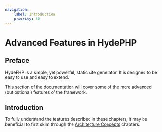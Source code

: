 ```yaml
---
navigation:
    label: Introduction
    priority: 40
---
```


# Advanced Features in HydePHP

## Preface

HydePHP is a simple, yet powerful, static site generator. It is designed to be easy to use and easy to extend.

This section of the documentation will cover some of the more advanced (but optional) features of the framework.

## Introduction

To fully understand the features described in these chapters, it may be beneficial to first skim through the [Architecture Concepts](architecture-concepts/introduction.html) chapters.

